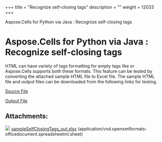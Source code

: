 +++
title = "Recognize self-closing tags" 
description = "" 
weight = 12033 
+++

Aspose.Cells for Python via Java : Recognize self-closing tags  

# Aspose.Cells for Python via Java : Recognize self-closing tags


HTML can have variety of tags formatting for empty tags like <td></td> or <td/>. Aspose.Cells supports both these formats. This feature can be tested by converting the attached sample HTML file to Excel file. The sample HTML file and output files can be downloaded from the following links for testing.

[Source File](https://docs-qa.aspose.com/download/attachments/74580177/sampleSelfClosingTags.html?version=1&modificationDate=1541371875771&api=v2)

[Output File](https://docs2.aspose.com/cells/pythonjava/attachments/106202307/106365184.xlsx)

## Attachments:

![](https://docs2.aspose.com/cells/pythonjava/images/icons/bullet_blue.gif) [sampleSelfClosingTags\_out.xlsx](https://docs2.aspose.com/cells/pythonjava/attachments/106202307/106365184.xlsx) (application/vnd.openxmlformats-officedocument.spreadsheetml.sheet)  

